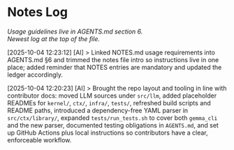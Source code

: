# Notes Log
_Usage guidelines live in AGENTS.md section 6._ \
_Newest log at the top of the file._

[2025-10-04 12:23:12] [AI] > Linked NOTES.md usage requirements into AGENTS.md §6 and trimmed the notes file intro so instructions live in one place; added reminder that NOTES entries are mandatory and updated the ledger accordingly.

[2025-10-04 12:20:23] [AI] > Brought the repo layout and tooling in line with contributor docs: moved LLM sources under `src/llm`, added placeholder READMEs for `kernel/`, `ctx/`, `infra/`, `tests/`, refreshed build scripts and README paths, introduced a dependency-free YAML parser in `src/ctx/library/`, expanded `tests/run_tests.sh` to cover both `gemma_cli` and the new parser, documented testing obligations in `AGENTS.md`, and set up GitHub Actions plus local instructions so contributors have a clear, enforceable workflow.


